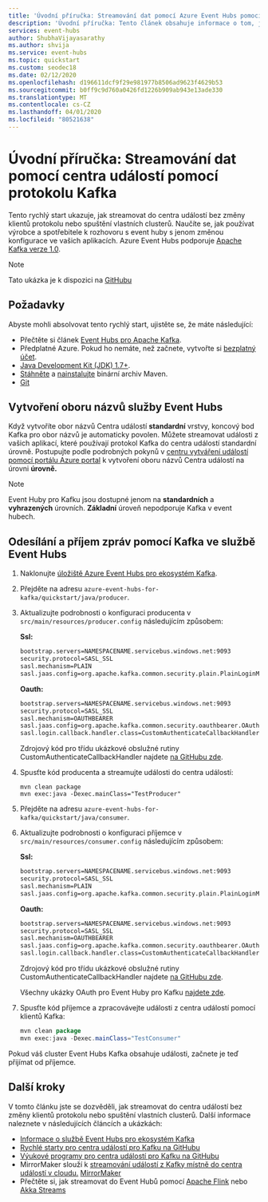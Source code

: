 ```yaml
---
title: 'Úvodní příručka: Streamování dat pomocí Azure Event Hubs pomocí protokolu Kafka'
description: 'Úvodní příručka: Tento článek obsahuje informace o tom, jak streamovat do Azure Event Hubs pomocí protokolu Kafka a api.'
services: event-hubs
author: ShubhaVijayasarathy
ms.author: shvija
ms.service: event-hubs
ms.topic: quickstart
ms.custom: seodec18
ms.date: 02/12/2020
ms.openlocfilehash: d196611dcf9f29e981977b8506ad9623f4629b53
ms.sourcegitcommit: b0ff9c9d760a0426fd1226b909ab943e13ade330
ms.translationtype: MT
ms.contentlocale: cs-CZ
ms.lasthandoff: 04/01/2020
ms.locfileid: "80521638"
---
```

# <a name="quickstart-data-streaming-with-event-hubs-using-the-kafka-protocol"></a>Úvodní příručka: Streamování dat pomocí centra událostí pomocí protokolu Kafka
Tento rychlý start ukazuje, jak streamovat do centra událostí bez změny klientů protokolu nebo spuštění vlastních clusterů. Naučíte se, jak používat výrobce a spotřebitele k rozhovoru s event huby s jenom změnou konfigurace ve vašich aplikacích. Azure Event Hubs podporuje [Apache Kafka verze 1.0](https://kafka.apache.org/10/documentation.html).

> [!NOTE]
> Tato ukázka je k dispozici na [GitHubu](https://github.com/Azure/azure-event-hubs-for-kafka/tree/master/quickstart/java)

## <a name="prerequisites"></a>Požadavky

Abyste mohli absolvovat tento rychlý start, ujistěte se, že máte následující:

* Přečtěte si článek [Event Hubs pro Apache Kafka](event-hubs-for-kafka-ecosystem-overview.md).
* Předplatné Azure. Pokud ho nemáte, než začnete, vytvořte si [bezplatný účet](https://azure.microsoft.com/free/?ref=microsoft.com&utm_source=microsoft.com&utm_medium=docs&utm_campaign=visualstudio).
* [Java Development Kit (JDK) 1.7+](https://aka.ms/azure-jdks).
* [Stáhněte](https://maven.apache.org/download.cgi) a [nainstalujte](https://maven.apache.org/install.html) binární archiv Maven.
* [Git](https://www.git-scm.com/)


## <a name="create-an-event-hubs-namespace"></a>Vytvoření oboru názvů služby Event Hubs
Když vytvoříte obor názvů Centra událostí **standardní** vrstvy, koncový bod Kafka pro obor názvů je automaticky povolen. Můžete streamovat události z vašich aplikací, které používají protokol Kafka do centra událostí standardní úrovně. Postupujte podle podrobných pokynů v [centru vytváření událostí pomocí portálu Azure portal](event-hubs-create.md) k vytvoření oboru názvů Centra událostí na úrovni **úrovně.** 

> [!NOTE]
> Event Huby pro Kafku jsou dostupné jenom na **standardních** a **vyhrazených** úrovních. **Základní** úroveň nepodporuje Kafka v event hubech.

## <a name="send-and-receive-messages-with-kafka-in-event-hubs"></a>Odesílání a příjem zpráv pomocí Kafka ve službě Event Hubs

1. Naklonujte [úložiště Azure Event Hubs pro ekosystém Kafka](https://github.com/Azure/azure-event-hubs-for-kafka).

2. Přejděte na adresu `azure-event-hubs-for-kafka/quickstart/java/producer`.

3. Aktualizujte podrobnosti o konfiguraci producenta v `src/main/resources/producer.config` následujícím způsobem:

    **Ssl:**

    ```xml
    bootstrap.servers=NAMESPACENAME.servicebus.windows.net:9093
    security.protocol=SASL_SSL
    sasl.mechanism=PLAIN
    sasl.jaas.config=org.apache.kafka.common.security.plain.PlainLoginModule required username="$ConnectionString" password="{YOUR.EVENTHUBS.CONNECTION.STRING}";
    ```
    **Oauth:**

    ```xml
    bootstrap.servers=NAMESPACENAME.servicebus.windows.net:9093
    security.protocol=SASL_SSL
    sasl.mechanism=OAUTHBEARER
    sasl.jaas.config=org.apache.kafka.common.security.oauthbearer.OAuthBearerLoginModule required;
    sasl.login.callback.handler.class=CustomAuthenticateCallbackHandler;
    ```    

    Zdrojový kód pro třídu ukázkové obslužné rutiny CustomAuthenticateCallbackHandler najdete [na GitHubu zde](https://github.com/Azure/azure-event-hubs-for-kafka/tree/master/tutorials/oauth/java/appsecret/producer/src/main/java).
4. Spusťte kód producenta a streamujte události do centra událostí:
   
    ```shell
    mvn clean package
    mvn exec:java -Dexec.mainClass="TestProducer"                                    
    ```
    
5. Přejděte na adresu `azure-event-hubs-for-kafka/quickstart/java/consumer`.

6. Aktualizujte podrobnosti o konfiguraci příjemce v `src/main/resources/consumer.config` následujícím způsobem:
   
    **Ssl:**

    ```xml
    bootstrap.servers=NAMESPACENAME.servicebus.windows.net:9093
    security.protocol=SASL_SSL
    sasl.mechanism=PLAIN
    sasl.jaas.config=org.apache.kafka.common.security.plain.PlainLoginModule required username="$ConnectionString" password="{YOUR.EVENTHUBS.CONNECTION.STRING}";
    ```

    **Oauth:**

    ```xml
    bootstrap.servers=NAMESPACENAME.servicebus.windows.net:9093
    security.protocol=SASL_SSL
    sasl.mechanism=OAUTHBEARER
    sasl.jaas.config=org.apache.kafka.common.security.oauthbearer.OAuthBearerLoginModule required;
    sasl.login.callback.handler.class=CustomAuthenticateCallbackHandler;
    ``` 

    Zdrojový kód pro třídu ukázkové obslužné rutiny CustomAuthenticateCallbackHandler najdete [na GitHubu zde](https://github.com/Azure/azure-event-hubs-for-kafka/tree/master/tutorials/oauth/java/appsecret/consumer/src/main/java).

    Všechny ukázky OAuth pro Event Huby pro Kafku [najdete zde](https://github.com/Azure/azure-event-hubs-for-kafka/tree/master/tutorials/oauth).
7. Spusťte kód příjemce a zpracovávejte události z centra událostí pomocí klientů Kafka:

    ```java
    mvn clean package
    mvn exec:java -Dexec.mainClass="TestConsumer"                                    
    ```

Pokud váš cluster Event Hubs Kafka obsahuje události, začnete je teď přijímat od příjemce.

## <a name="next-steps"></a>Další kroky
V tomto článku jste se dozvěděli, jak streamovat do centra událostí bez změny klientů protokolu nebo spuštění vlastních clusterů. Další informace naleznete v následujících článcích a ukázkách:

- [Informace o službě Event Hubs pro ekosystém Kafka](event-hubs-for-kafka-ecosystem-overview.md)
- [Rychlé starty pro centra událostí pro Kafku na GitHubu](https://github.com/Azure/azure-event-hubs-for-kafka/tree/master/quickstart)
- [Výukové programy pro centra událostí pro Kafku na GitHubu](https://github.com/Azure/azure-event-hubs-for-kafka/tree/master/tutorials)
- MirrorMaker slouží k [streamování událostí z Kafky místně do centra událostí v cloudu.](event-hubs-kafka-mirror-maker-tutorial.md) [MirrorMaker](https://cwiki.apache.org/confluence/pages/viewpage.action?pageId=27846330)
- Přečtěte si, jak streamovat do Event Hubů pomocí [Apache Flink](event-hubs-kafka-flink-tutorial.md) nebo [Akka Streams](event-hubs-kafka-akka-streams-tutorial.md)
